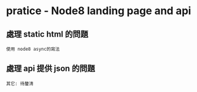 # pratice - Node8 landing page and api

## 處理 static html 的問題
    使用 node8 async的寫法

## 處理 api 提供 json 的問題
    其它: 待釐清

